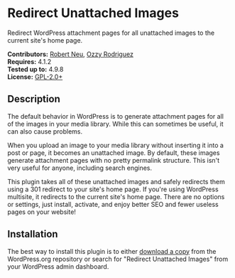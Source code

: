 # Redirect Unattached Images #

Redirect WordPress attachment pages for all unattached images to the current site's home page.

__Contributors:__ [Robert Neu](https://github.com/robneu), [Ozzy Rodriguez](https://github.com/ozzyrod)  
__Requires:__ 4.1.2  
__Tested up to:__ 4.9.8  
__License:__ [GPL-2.0+](http://www.gnu.org/licenses/gpl-2.0.html)

## Description ##

The default behavior in WordPress is to generate attachment pages for all of the images in your media library. While this can sometimes be useful, it can also cause problems.

When you upload an image to your media library without inserting it into a post or page, it becomes an unattached image. By default, these images generate attachment pages with no pretty permalink structure. This isn't very useful for anyone, including search engines.

This plugin takes all of these unattached images and safely redirects them using a 301 redirect to your site's home page. If you're using WordPress multisite, it redirects to the current site's home page. There are no options or settings, just install, activate, and enjoy better SEO and fewer useless pages on your website!

## Installation ##

The best way to install this plugin is to either [download a copy](https://wordpress.org/plugins/redirect-unattached-images/) from the WordPress.org repository or search for "Redirect Unattached Images" from your WordPress admin dashboard.
